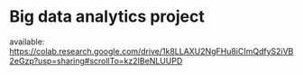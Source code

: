 # Big data analytics project

available: https://colab.research.google.com/drive/1k8LLAXU2NgFHu8iCImQdfyS2iVB2eGzp?usp=sharing#scrollTo=kz2IBeNLUUPD
